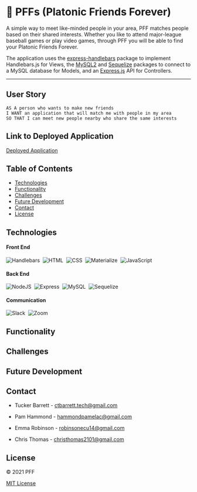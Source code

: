 # 🎣 PFFs (Platonic Friends Forever)

A simple way to meet like-minded people in your area, PFF matches people based on their shared interests. Whether you like to attend major-league baseball games or play video games, through PFF you will be able to find your Platonic Friends Forever.

The application uses the [express-handlebars](https://www.npmjs.com/package/express-handlebars) package to implement Handlebars.js for Views, the [MySQL2](https://www.npmjs.com/package/mysql2) and [Sequelize](https://www.npmjs.com/package/sequelize) packages to connect to a MySQL database for Models, and an [Express.js](https://expressjs.com/) API for Controllers.

---

## User Story
```
AS A person who wants to make new friends
I WANT an application that will match me with people in my area 
SO THAT I can meet new people nearby who share the same interests
```

## Link to Deployed Application

<!-- TODO: add link to deployed application -->
[Deployed Application]()

## Table of Contents

- [Technologies](#technologies)
- [Functionality](#functionality)
- [Challenges](#challenges)
- [Future Development](#future-development)
- [Contact](#contact)
- [License](#license)

## Technologies

#### Front End
![Handlebars](https://img.shields.io/badge/Handlebars.js-f0772b?style=for-the-badge&logo=handlebars&logoColor=white)&nbsp;
![HTML](https://img.shields.io/badge/HTML5-E34F26?style=for-the-badge&logo=html5&logoColor=white)&nbsp;
![CSS](https://img.shields.io/badge/CSS3-1572B6?style=for-the-badge&logo=css3&logoColor=white)&nbsp;
![Materialize](https://img.shields.io/badge/-materialize--css-ff69b4?style=for-the-badge&logo=materialize--css&logoColor=white)&nbsp;
![JavaScript](https://img.shields.io/badge/javascript-%23323330.svg?style=for-the-badge&logo=javascript&logoColor=%23F7DF1E)

#### Back End
![NodeJS](https://img.shields.io/badge/node.js-6DA55F?style=for-the-badge&logo=node.js&logoColor=white)&nbsp;
![Express](https://img.shields.io/badge/Express.js-000000?style=for-the-badge&logo=express&logoColor=white)&nbsp;
![MySQL](https://img.shields.io/badge/MySQL-coral?style=for-the-badge&logo=mysql&logoColor=darkblue)&nbsp;
![Sequelize](https://img.shields.io/badge/Sequelize-blue?style=for-the-badge&logo=Sequelize)&nbsp;

#### Communication
![Slack](https://img.shields.io/badge/Slack-4A154B?style=for-the-badge&logo=slack&logoColor=white)&nbsp;
![Zoom](https://img.shields.io/badge/Zoom-2D8CFF?style=for-the-badge&logo=zoom&logoColor=white)


## Functionality


## Challenges

<!-- TODO: Add challenges as they arise -->

## Future Development

<!-- TODO: Add ideas for future development as they arise -->

## Contact

<!-- TODO: Add contact info -->
* Tucker Barrett - [ctbarrett.tech@gmail.com](mailto:ctbarrett.tech@gmail.com)

* Pam Hammond - [hammondpamelac@gmail.com](mailto:hammondpamelac@gmail.com)

* Emma Robinson - [robinsonecu14@gmail.com](mailto:robinsonecu14@gmail.com)

* Chris Thomas - [christhomas2101@gmail.com](mailto:christhomas2101@gmail.com)

## License

&copy; 2021 PFF

[MIT License](https://opensource.org/licenses/MIT)
